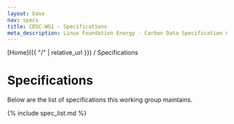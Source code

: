 ```yaml
---
layout: base
nav: specs
title: CDSC-WG1 - Specifications
meta_description: Linux Foundation Energy - Carbon Data Specification Consortium (CDSC) - Customer DataWorking Group (WG1) - List of Specifications
---
```

[Home]({{ "/" | relative_url }}) / Specifications

# Specifications

Below are the list of specifications this working group maintains.

{% include spec_list.md %}
